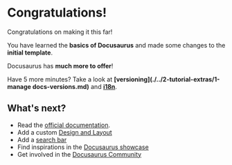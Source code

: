 # Congratulations!

Congratulations on making it this far!

You have learned the **basics of Docusaurus** and made some changes to the **initial template**.

Docusaurus has **much more to offer**!

Have 5 more minutes? Take a look at **[versioning](./../2-tutorial-extras/1-manage docs-versions.md)** and **[i18n](./../2-tutorial-extras/2-translate-your-site.md)**.

## What's next?

- Read the [official documentation](https://docusaurus.io/).
- Add a custom [Design and Layout](https://docusaurus.io/docs/styling-layout)
- Add a [search bar](https://docusaurus.io/docs/search)
- Find inspirations in the [Docusaurus showcase](https://docusaurus.io/showcase)
- Get involved in the [Docusaurus Community](https://docusaurus.io/community/support)
